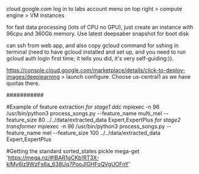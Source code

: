 cloud.google.com
log in to labs account
menu on top right > compute engine > VM instances

for fast data processing (lots of CPU no GPU), just create an instance with 96cpu and 360Gb memory. Use latest deepsaber snapshot for boot disk

can ssh from web app, and also copy gcloud command for sshing in terminal (need to have gcloud installed and set up, and you need to run gcloud auth login first time; it tells you did, it's very self-guiding:)).

https://console.cloud.google.com/marketplace/details/click-to-deploy-images/deeplearning > launch
configure. Choose us-central1 as we have quotas there.


###########

#Example of feature extraction
_for stage1 ddc_
mpiexec -n 96 /usr/bin/python3 process_songs.py --feature_name multi_mel --feature_size 80 ../../data/extracted_data Expert,ExpertPlus
_for stage2 transformer_
mpiexec -n 96 /usr/bin/python3 process_songs.py --feature_name mel --feature_size 100 ../../data/extracted_data Expert,ExpertPlus

#Getting the standard sorted_states pickle
mega-get 'https://mega.nz/#!BAR1gCKb!RT3X-klMy6lz9WzFs6a_638Uq7PooJIGHFoQVgUOFnY'
